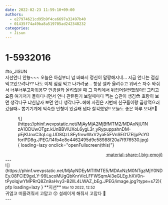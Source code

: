 ```yaml
---
date: 2022-02-23 11:59:10+09:00
authors:
  - e27974621cd95b9f4ce6697a32497b40
  - 01435f74a49ba8a519705ad242348232
categories:
  - Jisun
---
```


# 1-5932016

<div class="post-container" markdown="1">
<div class="content-container md-sidebar__scrollwrap" markdown="1">

\#to_JISUN<br>지선언니 안뇽~~~ 오늘은 아침부터 넘 바빠서 정신이 말짱해지네... 지금 언니는 점심 먹고있으려나?? 나도 이제 점심 먹고 나가려궁... 항상 셀카 올려주고 위버스 자주 와줘서 너무너무고마워용♡ 안경셀카 올려줬을 때 그 자리에서 뒤집어질뻔했잖아!! 그리고 요즘 여기저기 돌아다니면서 언니 관련된거 보일때마다 찍는 습관이 생김😳 호랑이 보면 생각나구 냐한남자 보면 언니 생각나구..헤헤  사진은 저번에 친구들이랑 곱창먹으러 갔을때~ 뽑기기계에 익숙한 인형이 있길래 냅다 찰칵했엉!! 오늘도 좋은 하루 보내!!💟
<figure markdown="1">
![](https://phinf.wevpstatic.net/MjAyMjA2MjBfMTM2/MDAxNjU1NzA1ODUwOTgz.kUnBBVlUXoL6ygL3r_yRypuppahnDM-pEjKUnxC3qLcg.UD8QzL8FyfmwWxV2yaE5FVnSEG1ZEIjpPcYGforlPD8g.JPEG/14fb4e8e4462495d9c58988f20a7f976530.jpg){ loading=lazy onclick="openFullscreen(this)"}
</figure>


</div>
</div>

<div style="text-align: right;" markdown="1">
<a href="https://weverse.io/fromis9/fanpost/1-5932016" style="text-align: right;">:material-share:{.big-emoji}</a>
</div>
---

<div class="comments-container md-sidebar__scrollwrap" markdown="1">
<div class="comment" markdown="1">
<div class='id-container' markdown="1">
![](https://phinf.wevpstatic.net/MjAyNDEyMTlfMTE5/MDAxNzM0NTgzMjY0NDEy.08FClE9gxLY-99LscoMUgQbKnrVicLFFWSqmAi3eGLEg.hXV0n-tPyoIqjwYMPRrQ8Zn9aHvy3-B2llL4LWAZ_bEg.JPEG/image.jpg?type=s72){ pfp loading=lazy }
**<span class="artist">지선</span>** <small>Mar 10 2022, 12:52</small><br>
</div>
<div class='comment-body' markdown="1">
귀엽고 떠올려줘서 고맙고 😚 설레이게 해줘서 고맙다 💟
</div>
</div>
</div>
---
